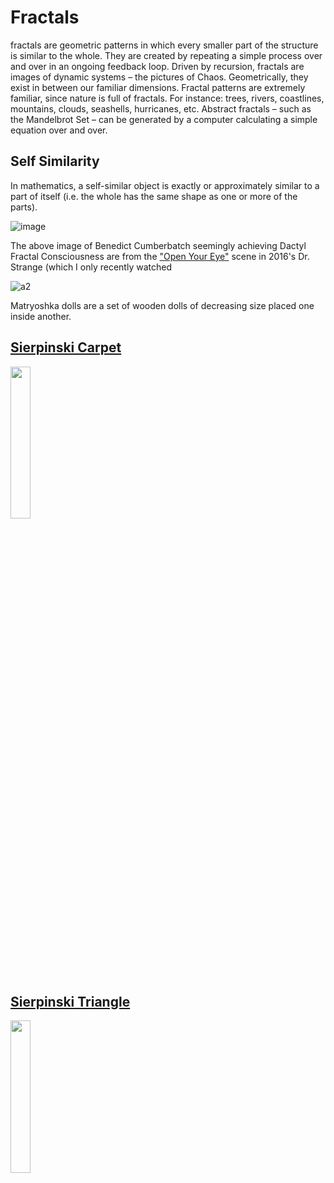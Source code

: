 # Fractals

fractals are geometric patterns in which every smaller part of the structure is similar to the whole. They are created by repeating a simple process over and over in an ongoing feedback loop. Driven by recursion, fractals are images of dynamic systems – the pictures of Chaos. Geometrically, they exist in between our familiar dimensions. Fractal patterns are extremely familiar, since nature is full of fractals. For instance: trees, rivers, coastlines, mountains, clouds, seashells, hurricanes, etc. Abstract fractals – such as the Mandelbrot Set – can be generated by a computer calculating a simple equation over and over.

## Self Similarity


In mathematics, a self-similar object is exactly or approximately similar to a part of itself (i.e. the whole has the same shape as one or more of the parts).


![image](https://user-images.githubusercontent.com/16706911/76868340-fe9a1b80-687b-11ea-8134-16211c8397db.png)

The above image of Benedict Cumberbatch seemingly achieving Dactyl Fractal Consciousness are from the ["Open Your Eye"](https://www.youtube.com/watch?v=ayhTVShJCt0&start=115) scene in 2016's Dr. Strange (which I only recently watched

![a2](https://user-images.githubusercontent.com/16706911/76863425-b62b2f80-6874-11ea-9ec2-f64c20cac3e2.jpg)

Matryoshka dolls are a set of wooden dolls of decreasing size placed one inside another.

## [Sierpinski Carpet](https://github.com/willstall/thebookofshaders/blob/master/14/SierpinskiCarpet.md)

<img src = https://user-images.githubusercontent.com/16706911/76880380-cfd87100-688c-11ea-9561-63c498c8aa33.png width = 25% height = 25%>


<div class="codeAndCanvas" data="SierpinskiCarpet.frag"></div>
<div class="codeAndCanvas" data="SierpinskiCarpet_2.frag"></div>

## [Sierpinski Triangle](https://github.com/willstall/thebookofshaders/blob/master/14/SierpinskiTriangle.md)

<div class="codeAndCanvas" data="SierpinskiTriangleShortVersion.frag"></div>

<div class="codeAndCanvas" data="fractal-tile.frag"></div>

<img src = https://user-images.githubusercontent.com/16706911/76866147-f2f92580-6878-11ea-8802-5279bafff148.png width = 25% height = 25%>





